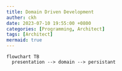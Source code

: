 ```yaml
---
title: Domain Driven Development
auther: ckh
date: 2023-07-10 19:55:00 +0800
categories: [Programming, Architect]
tags: [Architect]    
mermaid: true
---
```


```mermaid
flowchart TB
  presentation --> domain --> persistant
```

